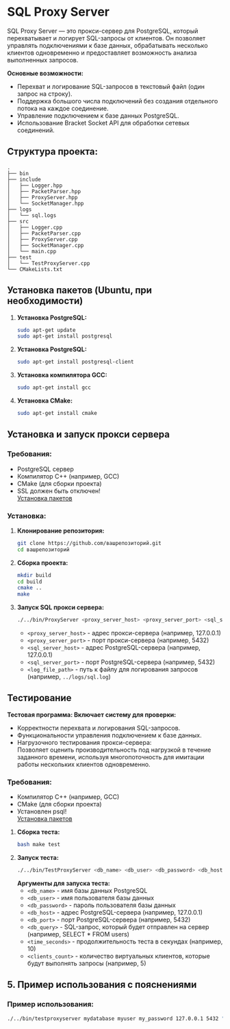 # SQL Proxy Server  

SQL Proxy Server — это прокси-сервер для PostgreSQL, который перехватывает и логирует SQL-запросы от клиентов. Он позволяет управлять подключениями к базе данных, обрабатывать несколько клиентов одновременно и предоставляет возможность анализа выполненных запросов.

**Основные возможности:**
* Перехват и логирование SQL-запросов в текстовый файл (один запрос на строку).
* Поддержка большого числа подключений без создания отдельного потока на каждое соединение.
* Управление подключением к базе данных PostgreSQL.
* Использование Bracket Socket API для обработки сетевых соединений.

## Структура проекта:

```text
.
├── bin
├── include
│   ├── Logger.hpp
│   ├── PacketParser.hpp
│   ├── ProxyServer.hpp
│   └── SocketManager.hpp
├── logs
│   └── sql.logs
├── src
│   ├── Logger.cpp
│   ├── PacketParser.cpp
│   ├── ProxyServer.cpp
│   ├── SocketManager.cpp
│   └── main.cpp
├── test
│   └── TestProxyServer.cpp
└── CMakeLists.txt
```
## Установка пакетов (Ubuntu, при необходимости)
1. **Установка PostgreSQL:**
    ```bash
    sudo apt-get update
    sudo apt-get install postgresql
    ```
2. **Установка PostgreSQL:**
    ```bash
    sudo apt-get install postgresql-client
    ```
3. **Установка компилятора GCC:**
    ```bash
    sudo apt-get install gcc
    ```
4. **Установка CMake:**
    ```bash
    sudo apt-get install cmake
    ```
## Установка и запуск прокси сервера

### Требования:
* PostgreSQL сервер
* Компилятор C++ (например, GCC)
* CMake (для сборки проекта)
* SSL должен быть отключен!  
[Установка пакетов](#установка-пакетов-ubuntu-при-необходимости)

### Установка:

1. **Клонирование репозитория:**
   ```bash
   git clone https://github.com/вашрепозиторий.git
   cd вашрепозиторий
    ```
2. **Сборка проекта:**
    ```bash 
    mkdir build 
    cd build 
    cmake .. 
    make
    ```
3. **Запуск SQL прокси сервера:**  
    ```bash 
    ./../bin/ProxyServer <proxy_server_host> <proxy_server_port> <sql_server_host> <sql_server_port> <log_file_path>
    ```
    * `<proxy_server_host>` - адрес прокси-сервера (например, 127.0.0.1)
    * `<proxy_server_port>` - порт прокси-сервера (например, 5432)
    * `<sql_server_host>` - адрес PostgreSQL-сервера (например, 127.0.0.1)
    * `<sql_server_port>` - порт PostgreSQL-сервера (например, 5432)
    * `<log_file_path>` - путь к файлу для логирования запросов (например, `../logs/sql.log`)

## Тестирование

**Тестовая программа: Включает систему для проверки:**
* Корректности перехвата и логирования SQL-запросов.
* Функциональности управления подключением к базе данных.
* Нагрузочного тестирования прокси-сервера:  
Позволяет оценить производительность под нагрузкой в течение заданного времени, используя многопоточность для имитации работы нескольких клиентов одновременно.

### Требования:
* Компилятор C++ (например, GCC)
* CMake (для сборки проекта)
* Установлен psql!  
[Установка пакетов](#установка-пакетов-ubuntu-при-необходимости)

1. **Сборка теста:**
    ```bash
    bash make test
    ```
2. **Запуск теста:**
    ```bash 
    ./../bin/TestProxyServer <db_name> <db_user> <db_password> <db_host> <db_port> <db_query> <time_seconds> <clients_count>
    ```
    **Аргументы для запуска теста:**
   * `<db_name>` - имя базы данных PostgreSQL
   * `<db_user>` - имя пользователя базы данных
   * `<db_password>` - пароль пользователя базы данных
   * `<db_host>` - адрес PostgreSQL-сервера (например, 127.0.0.1)
   * `<db_port>` - порт PostgreSQL-сервера (например, 5432)
   * `<db_query>` - SQL-запрос, который будет отправлен на сервер (например, SELECT * FROM users)
   * `<time_seconds>` - продолжительность теста в секундах (например, 10)
   * `<clients_count>` - количество виртуальных клиентов, которые будут выполнять запросы (например, 5)


## 5. Пример использования с пояснениями
### Пример использования:
```bash 
./../bin/testproxyserver mydatabase myuser my_password 127.0.0.1 5432 "SELECT * FROM users" 10 5
```

